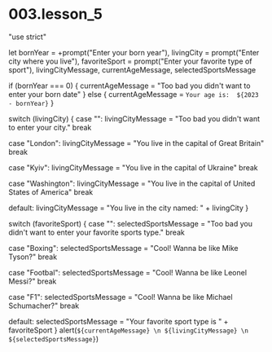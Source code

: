# 003.lesson_5

"use strict"

let bornYear = +prompt("Enter your born year"),
  livingCity = prompt("Enter city where you live"),
  favoriteSport = prompt("Enter your favorite type of sport"),
  livingCityMessage,
  currentAgeMessage,
  selectedSportsMessage

if (bornYear === 0) {
  currentAgeMessage = "Too bad you didn't want to enter your born date"
} else {
  currentAgeMessage = `Your age is:  ${2023 - bornYear}`
}

switch (livingCity) {
  case "":
    livingCityMessage = "Too bad you didn't want to enter your city."
    break

  case "London":
    livingCityMessage = "You live in the capital of Great Britain"
    break

  case "Kyiv":
    livingCityMessage = "You live in the capital of Ukraine"
    break

  case "Washington":
    livingCityMessage = "You live in the capital of United States of America"
    break

  default:
    livingCityMessage = "You live in the city named: " + livingCity
}

switch (favoriteSport) {
  case "":
    selectedSportsMessage = "Too bad you didn't want to enter your favorite sports type."
    break

  case "Boxing":
    selectedSportsMessage = "Cool! Wanna be like Mike Tyson?"
    break

  case "Footbal":
    selectedSportsMessage = "Cool! Wanna be like Leonel Messi?"
    break

  case "F1":
    selectedSportsMessage = "Cool! Wanna be like Michael Schumacher?"
    break

  default:
    selectedSportsMessage = "Your favorite sport type is " + favoriteSport
}
alert(` ${currentAgeMessage} \n ${livingCityMessage} \n ${selectedSportsMessage} `)
